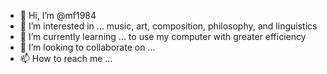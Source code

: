 - 👋 Hi, I’m @mf1984
- 👀 I’m interested in ... music, art, composition, philosophy, and linguistics
- 🌱 I’m currently learning ... to use my computer with greater efficiency 
- 💞️ I’m looking to collaborate on ...
- 📫 How to reach me ...

<!---
mf1984/mf1984 is a ✨ special ✨ repository because its `README.md` (this file) appears on your GitHub profile.
You can click the Preview link to take a look at your changes.
--->
